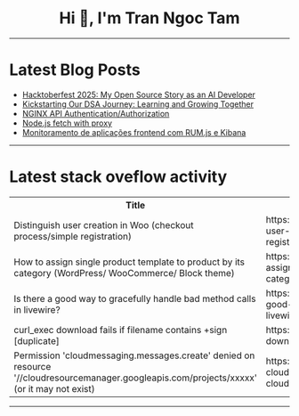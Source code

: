 <h1 align="center">Hi 👋, I'm Tran Ngoc Tam</h1>

---

# Latest Blog Posts 
<!-- BLOG-POST-LIST:START -->
- [Hacktoberfest 2025: My Open Source Story as an AI Developer](https://dev.to/aniruddhaadak/hacktoberfest-2025-my-open-source-story-as-an-ai-developer-54aa)
- [Kickstarting Our DSA Journey: Learning and Growing Together](https://dev.to/we_are_broken_compilers/kickstarting-our-dsa-journey-learning-and-growing-together-2pf9)
- [NGINX API Authentication/Authorization](https://dev.to/terngr/nginx-api-authenticationauthorization-5hdg)
- [Node.js fetch with proxy](https://dev.to/tincastle/nodejs-fetch-with-proxy-16nl)
- [Monitoramento de aplicações frontend com RUM.js e Kibana](https://dev.to/umovme/monitoramento-de-aplicacoes-frontend-com-rumjs-e-kibana-295j)
<!-- BLOG-POST-LIST:END -->

---

# Latest stack oveflow activity
<table>
  <tr><th>Title</th><th>Link</th></tr>
  <!-- STACKOVERFLOW:START --><tr><td>Distinguish user creation in Woo &lpar;checkout process/simple registration&rpar;</td><td>https://stackoverflow.com/questions/79795356/distinguish-user-creation-in-woo-checkout-process-simple-registration</td></tr><tr><td>How to assign single product template to product by its category &lpar;WordPress/ WooCommerce/ Block theme&rpar;</td><td>https://stackoverflow.com/questions/79795207/how-to-assign-single-product-template-to-product-by-its-category-wordpress-woo</td></tr><tr><td>Is there a good way to gracefully handle bad method calls in livewire?</td><td>https://stackoverflow.com/questions/79795008/is-there-a-good-way-to-gracefully-handle-bad-method-calls-in-livewire</td></tr><tr><td>curl_exec download fails if filename contains +sign [duplicate]</td><td>https://stackoverflow.com/questions/79794967/curl-exec-download-fails-if-filename-contains-sign</td></tr><tr><td>Permission &#39;cloudmessaging.messages.create&#39; denied on resource &#39;//cloudresourcemanager.googleapis.com/projects/xxxxx&#39; &lpar;or it may not exist&rpar;</td><td>https://stackoverflow.com/questions/79794877/permission-cloudmessaging-messages-create-denied-on-resource-cloudresourcem</td></tr><!-- STACKOVERFLOW:END -->
</table>

---


